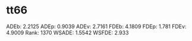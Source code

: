 # tt66

ADEb: 2.2125
ADEp: 0.9039
ADEv: 2.7161
FDEb: 4.1809
FDEp: 1.781
FDEv: 4.9009
Rank: 1370
WSADE: 1.5542
WSFDE: 2.933
